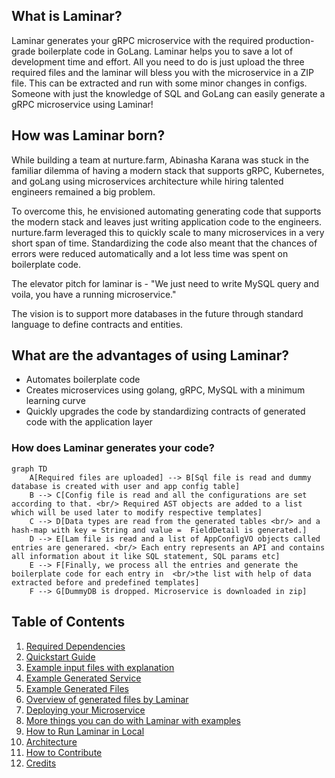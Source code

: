 ## What is Laminar?
Laminar generates your gRPC microservice with the required production-grade boilerplate code in GoLang. Laminar helps you to save a lot of development time and effort. All you need to do is just upload the three required files and the laminar will bless you with the microservice in a ZIP file. This can be extracted and run with some minor changes in configs. Someone with just the knowledge of SQL and GoLang can easily generate a gRPC microservice using Laminar!

## How was Laminar born?
While building a team at nurture.farm, Abinasha Karana was stuck in the familiar dilemma of having a modern stack that supports gRPC, Kubernetes, and goLang using microservices architecture while hiring talented engineers remained a big problem. 

To overcome this, he envisioned automating generating code that supports the modern stack and leaves just writing application code to the engineers. nurture.farm leveraged this to quickly scale to many microservices in a very short span of time. Standardizing the code also meant that the chances of errors were reduced automatically and a lot less time was spent on boilerplate code.

The elevator pitch for laminar is - "We just need to write MySQL query and voila, you have a running microservice."

The vision is to support more databases in the future through standard language to define contracts and entities. 

## What are the advantages of using Laminar?

* Automates boilerplate code
* Creates microservices using golang, gRPC, MySQL with a minimum learning curve
* Quickly upgrades the code by standardizing contracts of generated code with the application layer


### How does Laminar generates your code?
<div class="center">

```mermaid
graph TD
    A[Required files are uploaded] --> B[Sql file is read and dummy database is created with user and app config table]
    B --> C[Config file is read and all the configurations are set according to that. <br/> Required AST objects are added to a list which will be used later to modify respective templates]
    C --> D[Data types are read from the generated tables <br/> and a hash-map with key = String and value =  FieldDetail is generated.]
    D --> E[Lam file is read and a list of AppConfigVO objects called entries are generared. <br/> Each entry represents an API and contains all information about it like SQL statement, SQL params etc]
    E --> F[Finally, we process all the entries and generate the boilerplate code for each entry in  <br/>the list with help of data extracted before and predefined templates]
    F --> G[DummyDB is dropped. Microservice is downloaded in zip]
```
</div>

## Table of Contents
1. [Required Dependencies](https://github.com/nurture-farm/laminar-web/wiki/Required-Dependencies)
2. [Quickstart Guide](https://github.com/nurture-farm/laminar-web/wiki/Quickstart-Guide)
3. [Example input files with explanation](https://github.com/nurture-farm/laminar-web/wiki/Example-input-files-with-explanation)
4. [Example Generated Service](https://github.com/nurture-farm/laminar-web/wiki/Example-Generated-Service)
5. [Example Generated Files](https://github.com/nurture-farm/laminar-web/wiki/Example-Generated-Files)
6. [Overview of generated files by Laminar](https://github.com/nurture-farm/laminar-web/wiki/Overview-of-Generated-Files-by-Laminar)
7. [Deploying your Microservice](https://github.com/nurture-farm/laminar-web/wiki/Deploying-your-Microservice)
8. [More things you can do with Laminar with examples](https://github.com/nurture-farm/laminar-web/wiki/More-things-you-can-do-with-Laminar-with-examples)
9. [How to Run Laminar in Local](https://github.com/nurture-farm/laminar-web/wiki/How-to-Run-Laminar-in-Local)
10. [Architecture](https://github.com/nurture-farm/laminar-web/wiki/Architecture)
11. [How to Contribute](https://github.com/nurture-farm/laminar-web/wiki/How-to-Contribute)
12. [Credits](https://github.com/nurture-farm/laminar-web/wiki/Credits)

